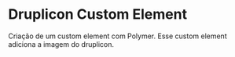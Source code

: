 Druplicon Custom Element
========================

Criação de um custom element com Polymer. Esse custom element adiciona a imagem do druplicon.
